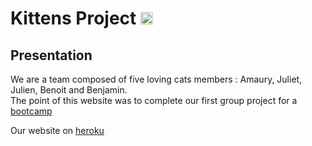# Kittens Project <img src="https://camo.githubusercontent.com/7111c55c0ce34f556c564bd9f569a5e2f9883e2b/68747470733a2f2f64657669636f6e732e6769746875622e696f2f64657669636f6e2f64657669636f6e2e6769742f69636f6e732f7261696c732f7261696c732d6f726967696e616c2d776f72646d61726b2e737667" alt="rails" width="20" height="20" data-canonical-src="https://devicons.github.io/devicon/devicon.git/icons/rails/rails-original-wordmark.svg" style="max-width:100%;">


## Presentation
We are a team composed of five loving cats members : Amaury, Juliet, Julien, Benoit and Benjamin.  
The point of this website was to complete our first group project for a [bootcamp](https://www.thehackingproject.org/)

Our website on [heroku](https://www.youtube.com/watch?v=dQw4w9WgXcQ)
